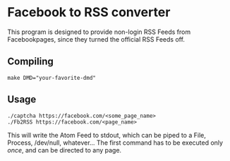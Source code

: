 Facebook to RSS converter
==============

This program is designed to provide non-login RSS Feeds from Facebookpages,
since they turned the official RSS Feeds off.

Compiling
--------------

```shell
make DMD="your-favorite-dmd"
```

Usage
--------------
```shell
./captcha https://facebook.com/<some_page_name>
./Fb2RSS https://facebook.com/<page_name>
```
This will write the Atom Feed to stdout, which can be piped to a File, Process, /dev/null, whatever...
The first command has to be executed only *once*, and can be directed to any page.

